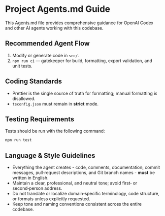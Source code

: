 # Project Agents.md Guide

This Agents.md file provides comprehensive guidance for OpenAI Codex and other AI agents working with this codebase.

## Recommended Agent Flow

1. Modify or generate code in `src/`.  
2. `npm run ci` — gatekeeper for build, formatting, export validation, and unit tests.   

## Coding Standards

- Prettier is the single source of truth for formatting; manual formatting is disallowed.  
- `tsconfig.json` must remain in **strict** mode.

## Testing Requirements

Tests should be run with the following command:

```bash
npm run test
```

## Language & Style Guidelines

- Everything the agent creates - code, comments, documentation, commit messages, pull‑request descriptions, and Git branch names - **must** be written in English.
- Maintain a clear, professional, and neutral tone; avoid first‑ or second‑person address.
- Do not translate or localize domain‑specific terminology, code structure, or formats unless explicitly requested.
- Keep tone and naming conventions consistent across the entire codebase.
